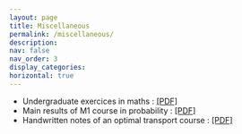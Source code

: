 ```yaml
---
layout: page
title: Miscellaneous
permalink: /miscellaneous/
description: 
nav: false
nav_order: 3
display_categories: 
horizontal: true
---
```


- Undergraduate exercices in maths : <a href="/assets/pdf/exercices_colles.pdf"> [PDF] </a>
- Main results of M1 course in probability : <a href="/assets/pdf/memo_proba-2.pdf"> [PDF] </a>
- Handwritten notes of an optimal transport course : <a href="/assets/pdf/OT.pdf"> [PDF] </a>
